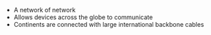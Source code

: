 - A network of network
- Allows devices across the globe to communicate
- Continents are connected with large international backbone cables 
